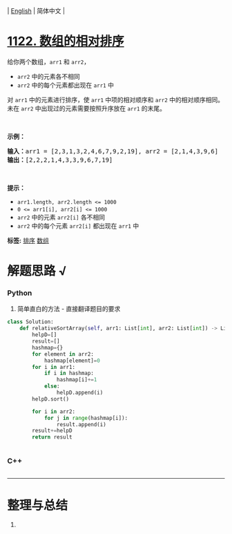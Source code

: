 | [English](README_EN.md) | 简体中文 |

# [1122. 数组的相对排序](https://leetcode-cn.com/problems/relative-sort-array)
<p>给你两个数组，<code>arr1</code> 和&nbsp;<code>arr2</code>，</p>

<ul>
	<li><code>arr2</code>&nbsp;中的元素各不相同</li>
	<li><code>arr2</code> 中的每个元素都出现在&nbsp;<code>arr1</code>&nbsp;中</li>
</ul>

<p>对 <code>arr1</code>&nbsp;中的元素进行排序，使 <code>arr1</code> 中项的相对顺序和&nbsp;<code>arr2</code>&nbsp;中的相对顺序相同。未在&nbsp;<code>arr2</code>&nbsp;中出现过的元素需要按照升序放在&nbsp;<code>arr1</code>&nbsp;的末尾。</p>

<p>&nbsp;</p>

<p><strong>示例：</strong></p>

<pre><strong>输入：</strong>arr1 = [2,3,1,3,2,4,6,7,9,2,19], arr2 = [2,1,4,3,9,6]
<strong>输出：</strong>[2,2,2,1,4,3,3,9,6,7,19]
</pre>

<p>&nbsp;</p>

<p><strong>提示：</strong></p>

<ul>
	<li><code>arr1.length, arr2.length &lt;= 1000</code></li>
	<li><code>0 &lt;= arr1[i], arr2[i] &lt;= 1000</code></li>
	<li><code>arr2</code>&nbsp;中的元素&nbsp;<code>arr2[i]</code>&nbsp;各不相同</li>
	<li><code>arr2</code> 中的每个元素&nbsp;<code>arr2[i]</code>&nbsp;都出现在&nbsp;<code>arr1</code>&nbsp;中</li>
</ul>

**标签:**  [排序](https://leetcode-cn.com/tag/sort) [数组](https://leetcode-cn.com/tag/array) 
# 解题思路 √

### Python

1. 简单直白的方法 - 直接翻译题目的要求

```python
class Solution:
    def relativeSortArray(self, arr1: List[int], arr2: List[int]) -> List[int]:
        helpD=[]
        result=[]
        hashmap={}
        for element in arr2:
            hashmap[element]=0
        for i in arr1:
            if i in hashmap:
                hashmap[i]+=1
            else:
                helpD.append(i)
        helpD.sort()

        for i in arr2:
            for j in range(hashmap[i]):
                result.append(i)
        result+=helpD
        return result
```


```python

```

### C++

```cpp

```

---



# 整理与总结

1. 